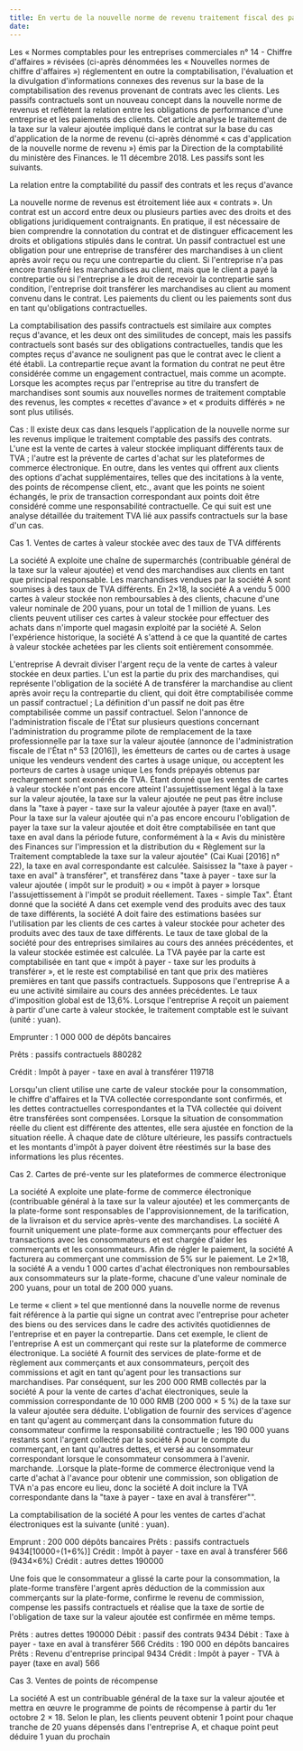 ```yaml
---
title: En vertu de la nouvelle norme de revenu traitement fiscal des passifs contractuels
date: 
---
```

Les « Normes comptables pour les entreprises commerciales n° 14 - Chiffre d'affaires » révisées (ci-après dénommées les « Nouvelles normes de chiffre d'affaires ») réglementent en outre la comptabilisation, l'évaluation et la divulgation d'informations connexes des revenus sur la base de la comptabilisation des revenus provenant de contrats avec les clients. Les passifs contractuels sont un nouveau concept dans la nouvelle norme de revenus et reflètent la relation entre les obligations de performance d'une entreprise et les paiements des clients. Cet article analyse le traitement de la taxe sur la valeur ajoutée impliqué dans le contrat sur la base du cas d'application de la norme de revenu (ci-après dénommé « cas d'application de la nouvelle norme de revenu ») émis par la Direction de la comptabilité du ministère des Finances. le 11 décembre 2018. Les passifs sont les suivants.

<!-- more -->
La relation entre la comptabilité du passif des contrats et les reçus d'avance

La nouvelle norme de revenus est étroitement liée aux « contrats ». Un contrat est un accord entre deux ou plusieurs parties avec des droits et des obligations juridiquement contraignants. En pratique, il est nécessaire de bien comprendre la connotation du contrat et de distinguer efficacement les droits et obligations stipulés dans le contrat. Un passif contractuel est une obligation pour une entreprise de transférer des marchandises à un client après avoir reçu ou reçu une contrepartie du client. Si l'entreprise n'a pas encore transféré les marchandises au client, mais que le client a payé la contrepartie ou si l'entreprise a le droit de recevoir la contrepartie sans condition, l'entreprise doit transférer les marchandises au client au moment convenu dans le contrat. Les paiements du client ou les paiements sont dus en tant qu'obligations contractuelles.

La comptabilisation des passifs contractuels est similaire aux comptes reçus d'avance, et les deux ont des similitudes de concept, mais les passifs contractuels sont basés sur des obligations contractuelles, tandis que les comptes reçus d'avance ne soulignent pas que le contrat avec le client a été établi. La contrepartie reçue avant la formation du contrat ne peut être considérée comme un engagement contractuel, mais comme un acompte. Lorsque les acomptes reçus par l'entreprise au titre du transfert de marchandises sont soumis aux nouvelles normes de traitement comptable des revenus, les comptes « recettes d'avance » et « produits différés » ne sont plus utilisés.

Cas : Il existe deux cas dans lesquels l'application de la nouvelle norme sur les revenus implique le traitement comptable des passifs des contrats. L'une est la vente de cartes à valeur stockée impliquant différents taux de TVA ; l'autre est la prévente de cartes d'achat sur les plateformes de commerce électronique. En outre, dans les ventes qui offrent aux clients des options d'achat supplémentaires, telles que des incitations à la vente, des points de récompense client, etc., avant que les points ne soient échangés, le prix de transaction correspondant aux points doit être considéré comme une responsabilité contractuelle. Ce qui suit est une analyse détaillée du traitement TVA lié aux passifs contractuels sur la base d'un cas.

Cas 1. Ventes de cartes à valeur stockée avec des taux de TVA différents

La société A exploite une chaîne de supermarchés (contribuable général de la taxe sur la valeur ajoutée) et vend des marchandises aux clients en tant que principal responsable. Les marchandises vendues par la société A sont soumises à des taux de TVA différents. En 2×18, la société A a vendu 5 000 cartes à valeur stockée non remboursables à des clients, chacune d'une valeur nominale de 200 yuans, pour un total de 1 million de yuans. Les clients peuvent utiliser ces cartes à valeur stockée pour effectuer des achats dans n'importe quel magasin exploité par la société A. Selon l'expérience historique, la société A s'attend à ce que la quantité de cartes à valeur stockée achetées par les clients soit entièrement consommée.

L'entreprise A devrait diviser l'argent reçu de la vente de cartes à valeur stockée en deux parties. L'un est la partie du prix des marchandises, qui représente l'obligation de la société A de transférer la marchandise au client après avoir reçu la contrepartie du client, qui doit être comptabilisée comme un passif contractuel ; La définition d'un passif ne doit pas être comptabilisée comme un passif contractuel. Selon l'annonce de l'administration fiscale de l'État sur plusieurs questions concernant l'administration du programme pilote de remplacement de la taxe professionnelle par la taxe sur la valeur ajoutée (annonce de l'administration fiscale de l'État n° 53 [2016]), les émetteurs de cartes ou de cartes à usage unique les vendeurs vendent des cartes à usage unique, ou acceptent les porteurs de cartes à usage unique Les fonds prépayés obtenus par rechargement sont exonérés de TVA. Étant donné que les ventes de cartes à valeur stockée n'ont pas encore atteint l'assujettissement légal à la taxe sur la valeur ajoutée, la taxe sur la valeur ajoutée ne peut pas être incluse dans la "taxe à payer - taxe sur la valeur ajoutée à payer (taxe en aval)". Pour la taxe sur la valeur ajoutée qui n'a pas encore encouru l'obligation de payer la taxe sur la valeur ajoutée et doit être comptabilisée en tant que taxe en aval dans la période future, conformément à la « Avis du ministère des Finances sur l'impression et la distribution du « Règlement sur la Traitement comptablede la taxe sur la valeur ajoutée" (Cai Kuai [2016] n° 22), la taxe en aval correspondante est calculée. Saisissez la "taxe à payer - taxe en aval" à transférer", et transférez dans "taxe à payer - taxe sur la valeur ajoutée ( impôt sur le produit) » ou « impôt à payer » lorsque l'assujettissement à l'impôt se produit réellement. Taxes - simple Tax". Étant donné que la société A dans cet exemple vend des produits avec des taux de taxe différents, la société A doit faire des estimations basées sur l'utilisation par les clients de ces cartes à valeur stockée pour acheter des produits avec des taux de taxe différents. Le taux de taxe global de la société pour des entreprises similaires au cours des années précédentes, et la valeur stockée estimée est calculée. La TVA payée par la carte est comptabilisée en tant que « impôt à payer - taxe sur les produits à transférer », et le reste est comptabilisé en tant que prix des matières premières en tant que passifs contractuels. Supposons que l'entreprise A a eu une activité similaire au cours des années précédentes. Le taux d'imposition global est de 13,6%. Lorsque l'entreprise A reçoit un paiement à partir d'une carte à valeur stockée, le traitement comptable est le suivant (unité : yuan).

Emprunter : 1 000 000 de dépôts bancaires

Prêts : passifs contractuels 880282

Crédit : Impôt à payer - taxe en aval à transférer 119718

Lorsqu'un client utilise une carte de valeur stockée pour la consommation, le chiffre d'affaires et la TVA collectée correspondante sont confirmés, et les dettes contractuelles correspondantes et la TVA collectée qui doivent être transférées sont compensées. Lorsque la situation de consommation réelle du client est différente des attentes, elle sera ajustée en fonction de la situation réelle. À chaque date de clôture ultérieure, les passifs contractuels et les montants d'impôt à payer doivent être réestimés sur la base des informations les plus récentes.

Cas 2. Cartes de pré-vente sur les plateformes de commerce électronique

La société A exploite une plate-forme de commerce électronique (contribuable général à la taxe sur la valeur ajoutée) et les commerçants de la plate-forme sont responsables de l'approvisionnement, de la tarification, de la livraison et du service après-vente des marchandises. La société A fournit uniquement une plate-forme aux commerçants pour effectuer des transactions avec les consommateurs et est chargée d'aider les commerçants et les consommateurs. Afin de régler le paiement, la société A facturera au commerçant une commission de 5% sur le paiement. Le 2×18, la société A a vendu 1 000 cartes d'achat électroniques non remboursables aux consommateurs sur la plate-forme, chacune d'une valeur nominale de 200 yuans, pour un total de 200 000 yuans.

Le terme « client » tel que mentionné dans la nouvelle norme de revenus fait référence à la partie qui signe un contrat avec l'entreprise pour acheter des biens ou des services dans le cadre des activités quotidiennes de l'entreprise et en payer la contrepartie. Dans cet exemple, le client de l'entreprise A est un commerçant qui reste sur la plateforme de commerce électronique. La société A fournit des services de plate-forme et de règlement aux commerçants et aux consommateurs, perçoit des commissions et agit en tant qu'agent pour les transactions sur marchandises. Par conséquent, sur les 200 000 RMB collectés par la société A pour la vente de cartes d'achat électroniques, seule la commission correspondante de 10 000 RMB (200 000 × 5 %) de la taxe sur la valeur ajoutée sera déduite. L'obligation de fournir des services d'agence en tant qu'agent au commerçant dans la consommation future du consommateur confirme la responsabilité contractuelle ; les 190 000 yuans restants sont l'argent collecté par la société A pour le compte du commerçant, en tant qu'autres dettes, et versé au consommateur correspondant lorsque le consommateur consommera à l'avenir. marchande. .Lorsque la plate-forme de commerce électronique vend la carte d'achat à l'avance pour obtenir une commission, son obligation de TVA n'a pas encore eu lieu, donc la société A doit inclure la TVA correspondante dans la "taxe à payer - taxe en aval à transférer"".

La comptabilisation de la société A pour les ventes de cartes d'achat électroniques est la suivante (unité : yuan).

Emprunt : 200 000 dépôts bancaires
Prêts : passifs contractuels 9434[10000÷(1+6%)]
Crédit : Impôt à payer - taxe en aval à transférer 566 (9434×6%)
Crédit : autres dettes 190000

Une fois que le consommateur a glissé la carte pour la consommation, la plate-forme transfère l'argent après déduction de la commission aux commerçants sur la plate-forme, confirme le revenu de commission, compense les passifs contractuels et réalise que la taxe de sortie de l'obligation de taxe sur la valeur ajoutée est confirmée en même temps.

Prêts : autres dettes 190000
Débit : passif des contrats 9434
Débit : Taxe à payer - taxe en aval à transférer 566
Crédits : 190 000 en dépôts bancaires
Prêts : Revenu d'entreprise principal 9434
Crédit : Impôt à payer - TVA à payer (taxe en aval) 566

Cas 3. Ventes de points de récompense

La société A est un contribuable général de la taxe sur la valeur ajoutée et mettra en œuvre le programme de points de récompense à partir du 1er octobre 2 × 18. Selon le plan, les clients peuvent obtenir 1 point pour chaque tranche de 20 yuans dépensés dans l'entreprise A, et chaque point peut déduire 1 yuan du prochain